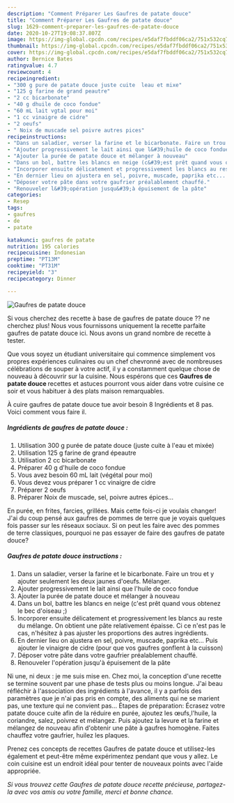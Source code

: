 ```yaml
---
description: "Comment Préparer Les Gaufres de patate douce"
title: "Comment Préparer Les Gaufres de patate douce"
slug: 1629-comment-preparer-les-gaufres-de-patate-douce
date: 2020-10-27T19:08:37.807Z
image: https://img-global.cpcdn.com/recipes/e5daf7fbddf06ca2/751x532cq70/gaufres-de-patate-douce-photo-principale-de-la-recette.jpg
thumbnail: https://img-global.cpcdn.com/recipes/e5daf7fbddf06ca2/751x532cq70/gaufres-de-patate-douce-photo-principale-de-la-recette.jpg
cover: https://img-global.cpcdn.com/recipes/e5daf7fbddf06ca2/751x532cq70/gaufres-de-patate-douce-photo-principale-de-la-recette.jpg
author: Bernice Bates
ratingvalue: 4.7
reviewcount: 4
recipeingredient:
- "300 g pure de patate douce juste cuite  leau et mixe"
- "125 g farine de grand peautre"
- "2 cc bicarbonate"
- "40 g dhuile de coco fondue"
- "60 mL lait vgtal pour moi"
- "1 cc vinaigre de cidre"
- "2 oeufs"
- " Noix de muscade sel poivre autres pices"
recipeinstructions:
- "Dans un saladier, verser la farine et le bicarbonate. Faire un trou et y ajouter seulement les deux jaunes d&#39;oeufs. Mélanger."
- "Ajouter progressivement le lait ainsi que l&#39;huile de coco fondue"
- "Ajouter la purée de patate douce et mélanger à nouveau"
- "Dans un bol, battre les blancs en neige (c&#39;est prêt quand vous obtenez le bec d&#39;oiseau ;)"
- "Incorporer ensuite délicatement et progressivement les blancs au reste du mélange. On obtient une pâte relativement épaisse. Ci ce n&#39;est pas le cas, n&#39;hésitez à pas ajuster les proportions des autres ingrédients."
- "En dernier lieu on ajustera en sel, poivre, muscade, paprika etc... Puis ajouter le vinaigre de cidre (pour que vos gaufres gonflent à la cuisson)"
- "Déposer votre pâte dans votre gaufrier préalablement chauffé."
- "Renouveler l&#39;opération jusqu&#39;à épuisement de la pâte"
categories:
- Resep
tags:
- gaufres
- de
- patate

katakunci: gaufres de patate 
nutrition: 195 calories
recipecuisine: Indonesian
preptime: "PT13M"
cooktime: "PT31M"
recipeyield: "3"
recipecategory: Dinner

---
```



![Gaufres de patate douce](https://img-global.cpcdn.com/recipes/e5daf7fbddf06ca2/751x532cq70/gaufres-de-patate-douce-photo-principale-de-la-recette.jpg)

Si vous cherchez des recette à base de gaufres de patate douce ?? ne cherchez plus! Nous vous fournissons uniquement la recette parfaite gaufres de patate douce ici. Nous avons un grand nombre de recette à tester.

Que vous soyez un étudiant universitaire qui commence simplement vos propres expériences culinaires ou un chef chevronné avec de nombreuses célébrations de souper à votre actif, il y a constamment quelque chose de nouveau à découvrir sur la cuisine. Nous espérons que ces <strong> Gaufres de patate douce </strong> recettes et astuces pourront vous aider dans votre cuisine ce soir et vous habituer à des plats maison remarquables.

<!--inarticleads1-->

À cuire gaufres de patate douce tue avoir besoin 8 Ingrédients et 8 pas. Voici comment vous faire il.

##### Ingrédients de gaufres de patate douce :

1. Utilisation 300 g purée de patate douce (juste cuite à l&#39;eau et mixée)
1. Utilisation 125 g farine de grand épeautre
1. Utilisation 2 cc bicarbonate
1. Préparer 40 g d&#39;huile de coco fondue
1. Vous avez besoin 60 mL lait (végétal pour moi)
1. Vous devez vous préparer 1 cc vinaigre de cidre
1. Préparer 2 oeufs
1. Préparer  Noix de muscade, sel, poivre autres épices...


En purée, en frites, farcies, grillées. Mais cette fois-ci je voulais changer! J&#39;ai du coup pensé aux gaufres de pommes de terre que je voyais quelques fois passer sur les réseaux sociaux. Si on peut les faire avec des pommes de terre classiques, pourquoi ne pas essayer de faire des gaufres de patate douce? 

<!--inarticleads2-->

##### Gaufres de patate douce instructions :

1. Dans un saladier, verser la farine et le bicarbonate. Faire un trou et y ajouter seulement les deux jaunes d&#39;oeufs. Mélanger.
1. Ajouter progressivement le lait ainsi que l&#39;huile de coco fondue
1. Ajouter la purée de patate douce et mélanger à nouveau
1. Dans un bol, battre les blancs en neige (c&#39;est prêt quand vous obtenez le bec d&#39;oiseau ;)
1. Incorporer ensuite délicatement et progressivement les blancs au reste du mélange. On obtient une pâte relativement épaisse. Ci ce n&#39;est pas le cas, n&#39;hésitez à pas ajuster les proportions des autres ingrédients.
1. En dernier lieu on ajustera en sel, poivre, muscade, paprika etc... Puis ajouter le vinaigre de cidre (pour que vos gaufres gonflent à la cuisson)
1. Déposer votre pâte dans votre gaufrier préalablement chauffé.
1. Renouveler l&#39;opération jusqu&#39;à épuisement de la pâte


Ni une, ni deux : je me suis mise en. Chez moi, la conception d&#39;une recette se termine souvent par une phase de tests plus ou moins longue. J&#39;ai beau réfléchir à l&#39;association des ingrédients à l&#39;avance, il y a parfois des paramètres que je n&#39;ai pas pris en compte, des aliments qui ne se marient pas, une texture qui ne convient pas… Étapes de préparation: Écrasez votre patate douce cuite afin de la réduire en purée, ajoutez les œufs,l&#39;huile, la coriandre, salez, poivrez et mélangez. Puis ajoutez la levure et la farine et mélangez de nouveau afin d&#39;obtenir une pâte à gaufres homogène. Faites chauffez votre gaufrier, huilez les plaques. 

<!--inarticleads1-->

<p>
Prenez ces concepts de recettes Gaufres de patate douce et utilisez-les également et peut-être même expérimentez pendant que vous y allez. Le coin cuisine est un endroit idéal pour tenter de nouveaux points avec l'aide appropriée.
</p>

<p>
<i>Si vous trouvez cette Gaufres de patate douce recette précieuse, partagez-la avec vos amis ou votre famille, merci et bonne chance.</i>
</p>
